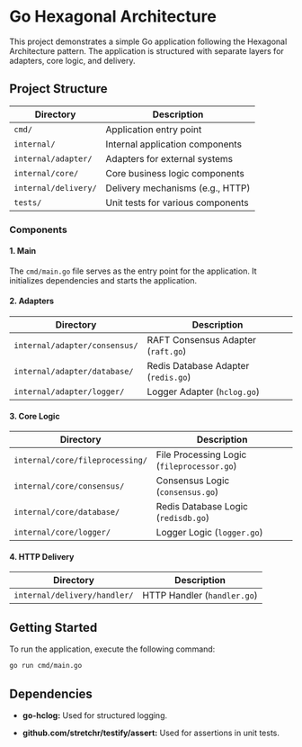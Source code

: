 # Go Hexagonal Architecture

This project demonstrates a simple Go application following the Hexagonal Architecture pattern. The application is structured with separate layers for adapters, core logic, and delivery.

## Project Structure

| Directory                    | Description                                      |
| ---------------------------- | ------------------------------------------------ |
| `cmd/`                       | Application entry point                          |
| `internal/`                  | Internal application components                  |
| `internal/adapter/`          | Adapters for external systems                    |
| `internal/core/`             | Core business logic components                   |
| `internal/delivery/`         | Delivery mechanisms (e.g., HTTP)                 |
| `tests/`                     | Unit tests for various components                |

### Components

#### 1. Main

The `cmd/main.go` file serves as the entry point for the application. It initializes dependencies and starts the application.

#### 2. Adapters

| Directory                          | Description                                         |
| ---------------------------------- | --------------------------------------------------- |
| `internal/adapter/consensus/`      | RAFT Consensus Adapter (`raft.go`)                 |
| `internal/adapter/database/`       | Redis Database Adapter (`redis.go`)                |
| `internal/adapter/logger/`         | Logger Adapter (`hclog.go`)                        |

#### 3. Core Logic

| Directory                              | Description                                               |
| -------------------------------------- | --------------------------------------------------------- |
| `internal/core/fileprocessing/`        | File Processing Logic (`fileprocessor.go`)                |
| `internal/core/consensus/`             | Consensus Logic (`consensus.go`)                          |
| `internal/core/database/`              | Redis Database Logic (`redisdb.go`)                       |
| `internal/core/logger/`                | Logger Logic (`logger.go`)                                |

#### 4. HTTP Delivery

| Directory                              | Description                                   |
| -------------------------------------- | --------------------------------------------- |
| `internal/delivery/handler/`              | HTTP Handler (`handler.go`)                    |


## Getting Started

To run the application, execute the following command:

```bash
go run cmd/main.go
```

## Dependencies

- **go-hclog:** Used for structured logging.

- **github.com/stretchr/testify/assert:** Used for assertions in unit tests.

